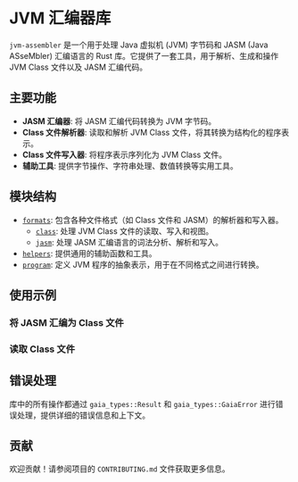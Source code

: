 # JVM 汇编器库

`jvm-assembler` 是一个用于处理 Java 虚拟机 (JVM) 字节码和 JASM (Java ASseMbler) 汇编语言的 Rust 库。它提供了一套工具，用于解析、生成和操作 JVM Class 文件以及 JASM 汇编代码。

## 主要功能

- **JASM 汇编器**: 将 JASM 汇编代码转换为 JVM 字节码。
- **Class 文件解析器**: 读取和解析 JVM Class 文件，将其转换为结构化的程序表示。
- **Class 文件写入器**: 将程序表示序列化为 JVM Class 文件。
- **辅助工具**: 提供字节操作、字符串处理、数值转换等实用工具。

## 模块结构

- [`formats`](./formats/index.html): 包含各种文件格式（如 Class 文件和 JASM）的解析器和写入器。
  - [`class`](./formats/class/index.html): 处理 JVM Class 文件的读取、写入和视图。
  - [`jasm`](./formats/jasm/index.html): 处理 JASM 汇编语言的词法分析、解析和写入。
- [`helpers`](./helpers/index.html): 提供通用的辅助函数和工具。
- [`program`](./program/index.html): 定义 JVM 程序的抽象表示，用于在不同格式之间进行转换。

## 使用示例

### 将 JASM 汇编为 Class 文件



### 读取 Class 文件



## 错误处理

库中的所有操作都通过 `gaia_types::Result` 和 `gaia_types::GaiaError` 进行错误处理，提供详细的错误信息和上下文。

## 贡献

欢迎贡献！请参阅项目的 `CONTRIBUTING.md` 文件获取更多信息。